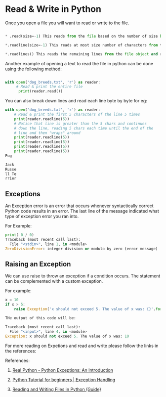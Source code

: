 # Read & Write in Python

Once you open a file you will want to read or write to the file.

```py

* .read(size=-1) This reads from the file based on the number of size bytes. If no argument is passed or None or -1 is passed, then the entire file is read.

*.readline(size=-1) This reads at most size number of characters from the line. This continues to the end of the line and then wraps back around. If no argument is passed or None or -1 is passed, then the entire line (or rest of the line) is read.

*.readlines() This reads the remaining lines from the file object and returns them as a list.

```

Another example of opening a text to read the file in python can be done using the following method: 

```py

with open('dog_breeds.txt', 'r') as reader:
     # Read & print the entire file
      print(reader.read())

```

You can also break down lines and read each line byte by byte for eg: 

```py
with open('dog_breeds.txt', 'r') as reader:
    # Read & print the first 5 characters of the line 5 times
    print(reader.readline(5))
    # Notice that line is greater than the 5 chars and continues
    # down the line, reading 5 chars each time until the end of the
    # line and then "wraps" around
    print(reader.readline(5))
    print(reader.readline(5))
    print(reader.readline(5))
    print(reader.readline(5))
Pug

Jack
Russe
ll Te
rrier

```

## Exceptions

An Exception error is an error that occurs whenever syntactically correct Python code results in an error. The last line of the message indicated what type of exception error you ran into.

For Example:

```py
print( 0 / 0)
Traceback (most recent call last):
  File "<stdin>", line 1, in <module>
ZeroDivisionError: integer division or modulo by zero (error message)

```

## Raising an Exception

We can use raise to throw an exception if a condition occurs. The statement can be complemented with a custom exception.

For example:

```py
x = 10
if x > 5:
    raise Exception('x should not exceed 5. The value of x was: {}'.format(x))

THe output of this code will be: 

Traceback (most recent call last):
  File "<input>", line 4, in <module>
Exception: x should not exceed 5. The value of x was: 10

```

For more reading on Expetions and read and write please follow the links in the references:

References:

1. [Real Python - Python Exceptions: An Introduction](https://realpython.com/python-exceptions/#exceptions-versus-syntax-errors)

2. [Python Tutorial for beginners | Exception Handling](https://www.youtube.com/watch?v=6SPDvPK38tw)

3. [Reading and Writing Files in Python (Guide)](https://realpython.com/read-write-files-python/)
